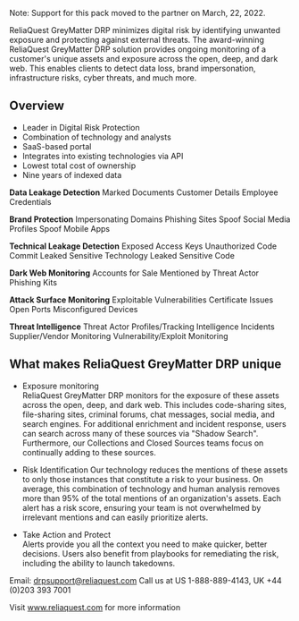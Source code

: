 Note: Support for this pack moved to the partner on March, 22, 2022.

ReliaQuest GreyMatter DRP minimizes digital risk by identifying unwanted exposure and protecting against external threats. The award-winning ReliaQuest GreyMatter DRP solution provides ongoing monitoring of a customer's unique assets and exposure across the open, deep, and dark web. This enables clients to detect data loss, brand impersonation, infrastructure risks, cyber threats, and much more.

## Overview

- Leader in Digital Risk Protection
- Combination of technology and analysts
- SaaS-based portal
- Integrates into existing technologies via API
- Lowest total cost of ownership
- Nine years of indexed data

**Data Leakage Detection**
Marked Documents
Customer Details
Employee Credentials

**Brand Protection**
Impersonating Domains
Phishing Sites
Spoof Social Media Profiles
Spoof Mobile Apps

**Technical Leakage Detection**
Exposed Access Keys
Unauthorized Code Commit
Leaked Sensitive Technology
Leaked Sensitive Code

**Dark Web Monitoring**
Accounts for Sale
Mentioned by Threat Actor
Phishing Kits

**Attack Surface Monitoring**
Exploitable Vulnerabilities
Certificate Issues
Open Ports
Misconfigured Devices

**Threat Intelligence**
Threat Actor Profiles/Tracking
Intelligence Incidents
Supplier/Vendor Monitoring
Vulnerability/Exploit Monitoring

## What makes ReliaQuest GreyMatter DRP unique

- Exposure monitoring  
  ReliaQuest GreyMatter DRP monitors for the exposure of these assets across the open, deep, and dark web. This includes code-sharing sites, file-sharing sites, criminal forums, chat messages, social media, and search engines. For additional enrichment and incident response, users can search across many of these sources via "Shadow Search". Furthermore, our Collections and Closed Sources teams focus on continually adding to these sources.

- Risk Identification
  Our technology reduces the mentions of these assets to only those instances that constitute a risk to your business. On average, this combination of technology and human analysis removes more than 95% of the total mentions of an organization's assets. Each alert has a risk score, ensuring your team is not overwhelmed by irrelevant mentions and can easily prioritize alerts.

- Take Action and Protect  
  Alerts provide you all the context you need to make quicker, better decisions. Users also benefit from playbooks for remediating the risk, including the ability to launch takedowns.

Email: drpsupport@reliaquest.com
Call us at US 1-888-889-4143, UK +44 (0)203 393 7001

Visit www.reliaquest.com for more information

